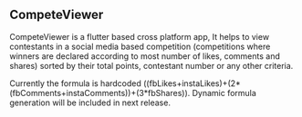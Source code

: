 ## CompeteViewer
CompeteViewer is a flutter based cross platform app, It helps to view contestants in a social media based competition (competitions where winners are declared according to most number of likes, comments and shares) sorted by their total points, contestant number or any other criteria.

Currently the formula is hardcoded ((fbLikes+instaLikes)+(2*(fbComments+instaComments))+(3*fbShares)). Dynamic formula generation will be included in next release.
